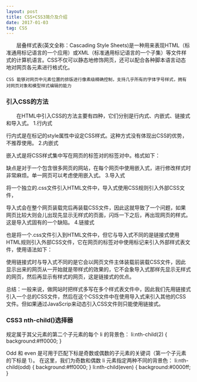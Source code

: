 ```yaml
---
layout: post
title: CSS+CSS3简介及介绍
date: 2017-01-03
tag: CSS
---
```


　　层叠样式表(英文全称：Cascading Style Sheets)是一种用来表现HTML（标准通用标记语言的一个应用）或XML（标准通用标记语言的一个子集）等文件样式的计算机语言。CSS不仅可以静态地修饰网页，还可以配合各种脚本语言动态地对网页各元素进行格式化。

    CSS 能够对网页中元素位置的排版进行像素级精确控制，支持几乎所有的字体字号样式，拥有对网页对象和模型样式编辑的能力

### 引入CSS的方法

　　在HTML中引入CSS的方法主要有四种，它们分别是行内式、内嵌式、链接式和导入式。
  1.行内式


  行内式是在标记的style属性中设定CSS样式。这种方式没有体现出CSS的优势，不推荐使用。
  2.内嵌式


  嵌入式是将CSS样式集中写在网页的<head></head>标签对的<style></style>标签对中。格式如下：

  <head>

  <style type="text/css">

  ...此处写CSS样式

  </style>

  </head>

  缺点是对于一个包含很多网页的网站，在每个网页中使用嵌入式，进行修改样式时非常麻烦。单一网页可以考虑使用嵌入式。
  3.导入式


  将一个独立的.css文件引入HTML文件中，导入式使用CSS规则引入外部CSS文件，<style>标记也是写在<head>标记中，使用的语法如下：

  <style type="text/css">

  @import"mystyle.css"; 此处要注意.css文件的路径

  </style>

  导入式会在整个网页装载完后再装载CSS文件，因此这就导致了一个问题，如果网页比较大则会儿出现先显示无样式的页面，闪烁一下之后，再出现网页的样式。这是导入式固有的一个缺陷。
  4.链接式


  也是将一个.css文件引入到HTML文件中，但它与导入式不同的是链接式使用HTML规则引入外部CSS文件，它在网页的<head></head>标签对中使用<link>标记来引入外部样式表文件，使用语法如下：

  <link href="mystyle.css" rel="stylesheet" type="text/css"/>

  使用链接式时与导入式不同的是它会以网页文件主体装载前装载CSS文件，因此显示出来的网页从一开始就是带样式的效果的，它不会象导入式那样先显示无样式的网页，然后再显示有样式的网页，这是链接式的优点。



  总结：一般来说，做网站时把样式多写在多个样式表文件中，因此我们先用链接式引入一个总的CSS文件，然后在这个CSS文件中在使用导入式来引入其他的CSS文件。但如果通过JavaScrip来动态引入CSS文件则只能使用链接式。
　　


### CSS3 nth-child()选择器
  规定属于其父元素的第二个子元素的每个 li 的背景色：
  li:nth-child(2)
  {
  background:#ff0000;
  }

  Odd 和 even 是可用于匹配下标是奇数或偶数的子元素的关键词（第一个子元素的下标是 1）。
  在这里，我们为奇数和偶数 li 元素指定两种不同的背景色：
  li:nth-child(odd)
  {
  background:#ff0000;
  }
  li:nth-child(even)
  {
  background:#0000ff;
  }



